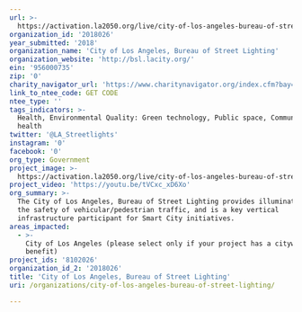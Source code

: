 ```yaml
---
url: >-
  https://activation.la2050.org/live/city-of-los-angeles-bureau-of-street-lighting/
organization_id: '2018026'
year_submitted: '2018'
organization_name: 'City of Los Angeles, Bureau of Street Lighting'
organization_website: 'http://bsl.lacity.org/'
ein: '956000735'
zip: '0'
charity_navigator_url: 'https://www.charitynavigator.org/index.cfm?bay=search.profile&ein=956000735'
link_to_ntee_code: GET CODE
ntee_type: ''
tags_indicators: >-
  Health, Environmental Quality: Green technology, Public space, Community
  health
twitter: '@LA_Streetlights'
instagram: '0'
facebook: '0'
org_type: Government
project_image: >-
  https://activation.la2050.org/live/city-of-los-angeles-bureau-of-street-lighting/city-of-los-angeles-bureau-of-street-lighting.jpg
project_video: 'https://youtu.be/tVCxc_xD6Xo'
org_summary: >-
  The City of Los Angeles, Bureau of Street Lighting provides illumination for
  the safety of vehicular/pedestrian traffic, and is a key vertical
  infrastructure participant for Smart City initiatives.
areas_impacted:
  - >-
    City of Los Angeles (please select only if your project has a citywide
    benefit)
project_ids: '8102026'
organization_id_2: '2018026'
title: 'City of Los Angeles, Bureau of Street Lighting'
uri: /organizations/city-of-los-angeles-bureau-of-street-lighting/

---
```

